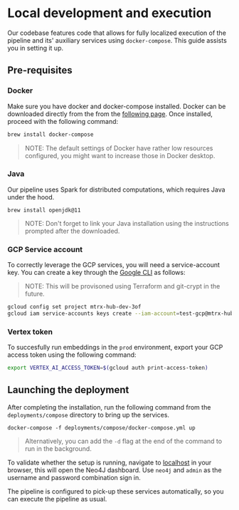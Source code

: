 # Local development and execution

Our codebase features code that allows for fully localized execution of the pipeline and its' auxiliary services using `docker-compose`. This guide assists you in setting it up.

## Pre-requisites

### Docker

Make sure you have docker and docker-compose installed. Docker can be downloaded directly from the from the [following page](https://docs.docker.com/desktop/install/mac-install/). Once installed, proceed with the following command:

```bash
brew install docker-compose
```

> NOTE: The default settings of Docker have rather low resources configured, you might want to increase those in Docker desktop.

### Java

Our pipeline uses Spark for distributed computations, which requires Java under the hood.

```
brew install openjdk@11
```

> NOTE: Don't forget to link your Java installation using the instructions prompted after the downloaded.

### GCP Service account

To correctly leverage the GCP services, you will need a service-account key. You can create a key through the [Google CLI](https://cloud.google.com/storage/docs/gsutil_install) as follows:

> NOTE: This will be provisoned using Terraform and git-crypt in the future.

```bash
gcloud config set project mtrx-hub-dev-3of
gcloud iam service-accounts keys create --iam-account=test-gcp@mtrx-hub-dev-3of.iam.gserviceaccount.com  conf/local/service-account.json
```

### Vertex token

To succesfully run embeddings in the `prod` environment, export your GCP access token using the following command:

```bash
export VERTEX_AI_ACCESS_TOKEN=$(gcloud auth print-access-token)
```

## Launching the deployment

After completing the installation, run the following command from the `deployments/compose` directory to bring up the services.

```
docker-compose -f deployments/compose/docker-compose.yml up
```

> Alternatively, you can add the `-d` flag at the end of the command to run in the background.

To validate whether the setup is running, navigate to [localhost](http://localhost:7474/) in your browser, this will open the Neo4J dashboard. Use `neo4j` and `admin` as the username and password combination sign in.

The pipeline is configured to pick-up these services automatically, so you can execute the pipeline as usual.